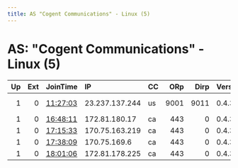 ```yaml
---
title: AS "Cogent Communications" - Linux (5)
---
```


# AS: "Cogent Communications" - Linux (5)

|   Up |   Ext | JoinTime                                                                                            | IP             | CC   |   ORp |   Dirp | Version   | Contact                   | Nickname     |   eFamMembers |
|-----:|------:|:----------------------------------------------------------------------------------------------------|:---------------|:-----|------:|-------:|:----------|:--------------------------|:-------------|--------------:|
|    1 |     0 | [11:27:03](https://metrics.torproject.org/rs.html#details/37A8BA9E3F05417EFE93DF626641EFF271E0A3C2) | 23.237.137.244 | us   |  9001 |   9011 | 0.4.3.6   | BMTY90VKYRQPUJZOTH @ Safe | Assange035us |             1 |
|    1 |     0 | [16:48:11](https://metrics.torproject.org/rs.html#details/34AC6170825ADD59DDD6042C9E5B6A9015B10CF0) | 172.81.180.17  | ca   |   443 |      0 | 0.4.3.5   | None                      | Unnamed      |             1 |
|    1 |     0 | [17:15:33](https://metrics.torproject.org/rs.html#details/6E4B5DBF0EE117085C50A8F0E07488A1EB30B562) | 170.75.163.219 | ca   |   443 |      0 | 0.4.3.5   | None                      | Unnamed      |             1 |
|    1 |     0 | [17:38:09](https://metrics.torproject.org/rs.html#details/ADE3C2765233F1389B500AE0D577A481A2B9C7B6) | 170.75.169.6   | ca   |   443 |      0 | 0.4.3.5   | None                      | Unnamed      |             1 |
|    1 |     0 | [18:01:06](https://metrics.torproject.org/rs.html#details/5B01C6CDB3C889ABB310865FA34693F3C39D7DF4) | 172.81.178.225 | ca   |   443 |      0 | 0.4.3.5   | None                      | Unnamed      |             1 |
